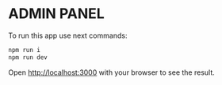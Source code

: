 #  ADMIN PANEL

To run this app use next commands:

```bash
npm run i
npm run dev
```


Open [http://localhost:3000](http://localhost:3000) with your browser to see the result.
